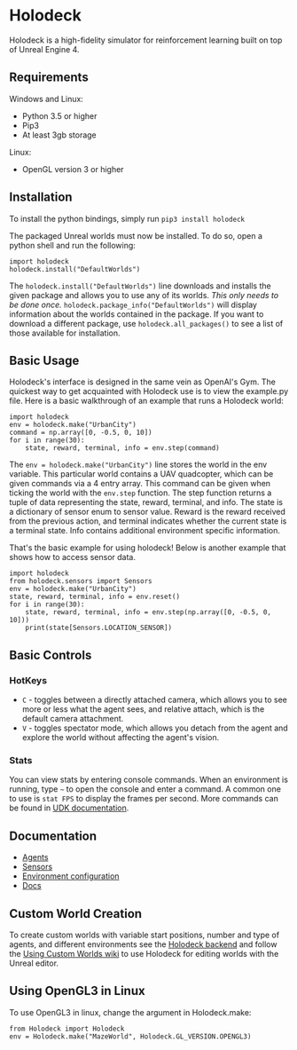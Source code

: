 # Holodeck
Holodeck is a high-fidelity simulator for reinforcement learning built on top of Unreal Engine 4.
## Requirements
Windows and Linux:
* Python 3.5 or higher
* Pip3
* At least 3gb storage

Linux:
* OpenGL version 3 or higher
## Installation
To install the python bindings, simply run
`pip3 install holodeck`

The packaged Unreal worlds must now be installed. To do so, open a python shell and run the following:
```
import holodeck
holodeck.install("DefaultWorlds")
```
The `holodeck.install("DefaultWorlds")` line downloads and installs the given package and allows you to use any of its worlds. 
*This only needs to be done once.* `holodeck.package_info("DefaultWorlds")` will display information about the worlds contained in the package. If you want to download a different package, use `holodeck.all_packages()` to see a list of those available for installation.

## Basic Usage
Holodeck's interface is designed in the same vein as OpenAI's Gym.
The quickest way to get acquainted with Holodeck use is to view the example.py file.
Here is a basic walkthrough of an example that runs a Holodeck world:
```
import holodeck
env = holodeck.make("UrbanCity")
command = np.array([0, -0.5, 0, 10])
for i in range(30):
    state, reward, terminal, info = env.step(command)
```

The `env = holodeck.make("UrbanCity")` line stores the world in the env variable. This particular world contains a UAV quadcopter, 
which can be given commands via a 4 entry array. This command can be given when ticking the world with the `env.step` function.
The step function returns a tuple of data representing the state, reward, terminal, and info. The state is a dictionary of sensor enum to sensor value. Reward is the reward received from the previous action, and terminal indicates whether the current state is a terminal state. Info contains additional environment specific information.

That's the basic example for using holodeck! Below is another example that shows how to access sensor data.

```
import holodeck
from holodeck.sensors import Sensors
env = holodeck.make("UrbanCity")
state, reward, terminal, info = env.reset()
for i in range(30):
    state, reward, terminal, info = env.step(np.array([0, -0.5, 0, 10]))
    print(state[Sensors.LOCATION_SENSOR])
```

## Basic Controls
### HotKeys 
* `C` - toggles between a directly attached camera, which allows you to see more or less what the agent sees, and relative attach, 
which is the default camera attachment.
* `V` - toggles spectator mode, which allows you detach from the agent and explore the world without affecting the agent's vision.  
### Stats
You can view stats by entering console commands. When an environment is running, type `~` to open the console and enter a command. A common one to use is `stat FPS` to display the frames per second. More commands can be found in [UDK documentation](https://api.unrealengine.com/udk/Three/ConsoleCommands.html).


## Documentation
* [Agents](https://github.com/BYU-PCCL/HolodeckPythonBinding/blob/master/docs/agents.md)
* [Sensors](https://github.com/BYU-PCCL/HolodeckPythonBinding/blob/master/docs/sensors.md)
* [Environment configuration](https://github.com/BYU-PCCL/HolodeckPythonBinding/blob/master/docs/worlds.md)
* [Docs](https://holodeck.readthedocs.io/en/latest/)


## Custom World Creation
To create custom worlds with variable start positions, number and type of agents, and different environments see the [Holodeck backend](https://github.com/BYU-PCCL/Holodeck) and follow the [Using Custom Worlds wiki](https://github.com/BYU-PCCL/HolodeckPythonBinding/wiki/Using-Custom-Worlds) to use Holodeck for editing worlds with the Unreal editor.

## Using OpenGL3 in Linux
To use OpenGL3 in linux, change the argument in Holodeck.make:
```
from Holodeck import Holodeck
env = Holodeck.make("MazeWorld", Holodeck.GL_VERSION.OPENGL3)
```
